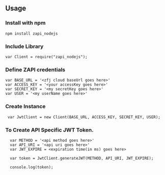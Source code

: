 ## Usage

### Install with npm
    npm install zapi_nodejs

### Include Library
    var Client = require("zapi_nodejs");
 
### Define ZAPI credentials

    var BASE_URL = '<zfj cloud baseUrl goes here>'
    var ACCESS_KEY = '<your accessKey goes here>'
    var SECRET_KEY = '<my secretKey goes here>'
    var USER = '<my userName goes here>'

### Create Instance
     var JwtClient = new Client(BASE_URL, ACCESS_KEY, SECRET_KEY, USER);
 
### To Create API Specific JWT Token.
 
      var METHOD = '<api method goes here>'
      var API_URI = '<api uri goes here>'
      var JWT_EXPIRE = <expiration time(in ms) goes here>
      
      var token = JwtClient.generateJWT(METHOD, API_URI, JWT_EXPIRE);
      
      console.log(token);

